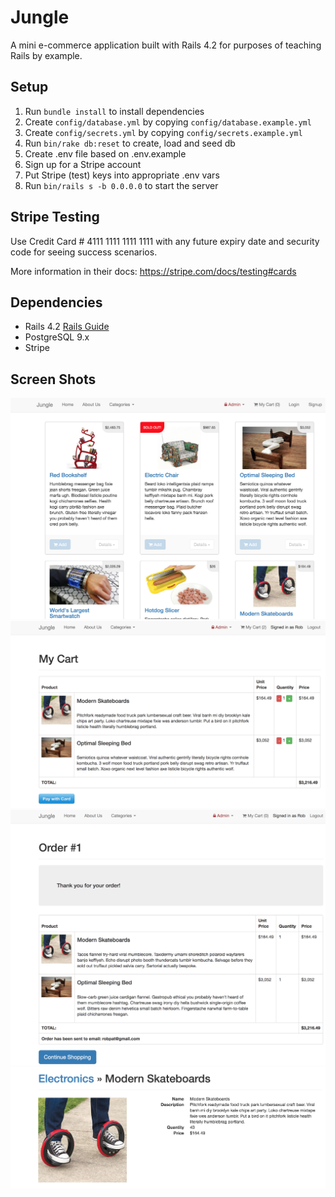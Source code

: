 # Jungle

A mini e-commerce application built with Rails 4.2 for purposes of teaching Rails by example.


## Setup

1. Run `bundle install` to install dependencies
2. Create `config/database.yml` by copying `config/database.example.yml`
3. Create `config/secrets.yml` by copying `config/secrets.example.yml`
4. Run `bin/rake db:reset` to create, load and seed db
5. Create .env file based on .env.example
6. Sign up for a Stripe account
7. Put Stripe (test) keys into appropriate .env vars
8. Run `bin/rails s -b 0.0.0.0` to start the server

## Stripe Testing

Use Credit Card # 4111 1111 1111 1111 with any future expiry date and security code for seeing success scenarios.

More information in their docs: <https://stripe.com/docs/testing#cards>

## Dependencies

* Rails 4.2 [Rails Guide](http://guides.rubyonrails.org/v4.2/)
* PostgreSQL 9.x
* Stripe

## Screen Shots

!["Screenshot of home page"](https://github.com/robpolisena/jungle-project/blob/master/docs/Screen%20Shot%20home-page.png)
!["Screenshot of cart page"](https://github.com/robpolisena/jungle-project/blob/master/docs/Screen%20Shot%20my-cart.png)
!["Screenshot of order page"](https://github.com/robpolisena/jungle-project/blob/master/docs/Screen%20Shot%20order-total.png)
!["Screenshot of product detail"](https://github.com/robpolisena/jungle-project/blob/master/docs/Screen%20Shot%20product-detail.png)
